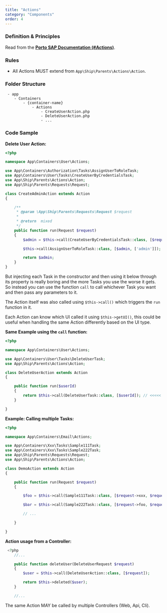 ```yaml
---
title: "Actions"
category: "Components"
order: 4
---
```


### Definition & Principles

Read from the [**Porto SAP Documentation (#Actions)**](https://github.com/Mahmoudz/Porto#Actions).

### Rules

- All Actions MUST extend from `App\Ship\Parents\Actions\Action`.

### Folder Structure

```
 - app
    - Containers
        - {container-name}
            - Actions
                - CreateUserAction.php
                - DeleteUserAction.php
                - ...
```

### Code Sample

**Delete User Action:** 

```php
<?php

namespace App\Containers\User\Actions;

use App\Containers\Authorization\Tasks\AssignUserToRoleTask;
use App\Containers\User\Tasks\CreateUserByCredentialsTask;
use App\Ship\Parents\Actions\Action;
use App\Ship\Parents\Requests\Request;

class CreateAdminAction extends Action
{

    /**
     * @param \App\Ship\Parents\Requests\Request $request
     *
     * @return  mixed
     */
    public function run(Request $request)
    {
        $admin = $this->call(CreateUserByCredentialsTask::class, [$request->email, $request->password, $request->name]);

        $this->call(AssignUserToRoleTask::class, [$admin, ['admin']]);

        return $admin;
    }
}

```

But injecting each Task in the constructor and then using it below through its property is really boring and the more Tasks you use the worse it gets. So instead you can use the function `call` to call whichever Task you want and then pass any parameters to it.


The Action itself was also called using `$this->call()` which triggers the `run` function in it. 

Each Action can know which UI called it using `$this->getUI()`, this could be useful when handling the same Action differently based on the UI type.


**Same Example using the `call` function:** 

	 
```php
<?php

namespace App\Containers\User\Actions;

use App\Containers\User\Tasks\DeleteUserTask;
use App\Ship\Parents\Actions\Action;

class DeleteUserAction extends Action
{

    public function run($userId)
    {
        return $this->call(DeleteUserTask::class, [$userId]); // <<<<<
    }

}
```
	

**Example: Calling multiple Tasks:** 

```php
<?php

namespace App\Containers\Email\Actions;

use App\Containers\Xxx\Tasks\Sample111Task;
use App\Containers\Xxx\Tasks\Sample222Task;
use App\Ship\Parents\Requests\Request;
use App\Ship\Parents\Actions\Action;

class DemoAction extends Action
{

    public function run(Request $request)
    {

        $foo = $this->call(Sample111Task::class, [$request->xxx, $request->yyy]);

        $bar = $this->call(Sample222Task::class, [$request->foo, $request->zzz]);

        // ...

    }

}

```
	 

**Action usage from a Controller:** 

```php
 <?php
    //...

    public function deleteUser(DeleteUserRequest $request)
    {
        $user = $this->call(DeleteUserAction::class, [$request]);

        return $this->deleted($user);
    }

    //...
```

The same Action MAY be called by multiple Controllers (Web, Api, Cli).

